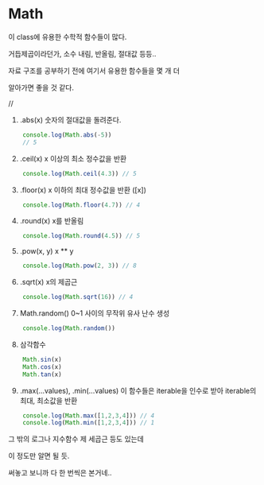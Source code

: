 # Math
이 class에 유용한 수학적 함수들이 많다.

거듭제곱이라던가, 소수 내림, 반올림, 절대값 등등..

자료 구조를 공부하기 전에 여기서 유용한 함수들을 몇 개 더

알아가면 좋을 것 같다.

//

1. .abs(x)
숫자의 절대값을 돌려준다.

``` js
    console.log(Math.abs(-5))
    // 5
```

2. .ceil(x)
x 이상의 최소 정수값을 반환
``` js
    console.log(Math.ceil(4.3)) // 5
```

3. .floor(x)
x 이하의 최대 정수값을 반환 ([x])
``` js
    console.log(Math.floor(4.7)) // 4
```

4. .round(x)
x를 반올림
``` js
    console.log(Math.round(4.5)) // 5
```

5. .pow(x, y)
x ** y
``` js
    console.log(Math.pow(2, 3)) // 8
```

6. .sqrt(x)
x의 제곱근
``` js
    console.log(Math.sqrt(16)) // 4
```

7. Math.random()
0~1 사이의 무작위 유사 난수 생성
``` js
    console.log(Math.random())
```

8. 삼각함수
``` js
    Math.sin(x)
    Math.cos(x)
    Math.tan(x)
```

9.  .max(...values), .min(...values)
이 함수들은 iterable을 인수로 받아 iterable의 최대, 최소값을 반환
``` js
    console.log(Math.max([1,2,3,4])) // 4
    console.log(Math.min([1,2,3,4])) // 1
```

그 밖의 로그나 지수함수 제 세곱근 등도 있는데

이 정도만 알면 될 듯.

써놓고 보니까 다 한 번씩은 본거네..